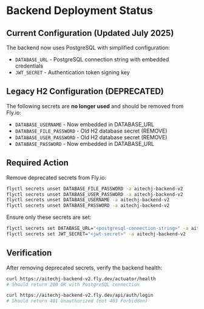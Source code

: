 # Backend Deployment Status

## Current Configuration (Updated July 2025)

The backend now uses PostgreSQL with simplified configuration:

- `DATABASE_URL` - PostgreSQL connection string with embedded credentials
- `JWT_SECRET` - Authentication token signing key

## Legacy H2 Configuration (DEPRECATED)

The following secrets are **no longer used** and should be removed from Fly.io:

- `DATABASE_USERNAME` - Now embedded in DATABASE_URL
- `DATABASE_FILE_PASSWORD` - Old H2 database secret (REMOVE)
- `DATABASE_USER_PASSWORD` - Old H2 database secret (REMOVE)
- `DATABASE_PASSWORD` - Now embedded in DATABASE_URL

## Required Action

Remove deprecated secrets from Fly.io:

```bash
flyctl secrets unset DATABASE_FILE_PASSWORD -a aitechj-backend-v2
flyctl secrets unset DATABASE_USER_PASSWORD -a aitechj-backend-v2
flyctl secrets unset DATABASE_USERNAME -a aitechj-backend-v2
flyctl secrets unset DATABASE_PASSWORD -a aitechj-backend-v2
```

Ensure only these secrets are set:

```bash
flyctl secrets set DATABASE_URL="<postgresql-connection-string>" -a aitechj-backend-v2
flyctl secrets set JWT_SECRET="<jwt-secret>" -a aitechj-backend-v2
```

## Verification

After removing deprecated secrets, verify the backend health:

```bash
curl https://aitechj-backend-v2.fly.dev/actuator/health
# Should return 200 OK with PostgreSQL connection

curl https://aitechj-backend-v2.fly.dev/api/auth/login
# Should return 401 Unauthorized (not 403 Forbidden)
```
